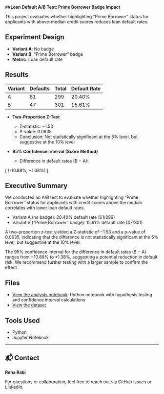 ##**Loan Default A/B Test: Prime Borrower Badge Impact**

This project evaluates whether highlighting “Prime Borrower” status for applicants with above-median credit scores reduces loan default rates.

## Experiment Design

- **Variant A**: No badge
- **Variant B**: “Prime Borrower” badge
- **Metric**: Loan default rate

## Results

| Variant | Defaults | Total | Default Rate |
|---------|----------|-------|--------------|
| A       | 61       | 299   | 20.40%       |
| B       | 47       | 301   | 15.61%       |

- **Two-Proportion Z-Test**  
  - Z-statistic: −1.53  
  - P-value: 0.0635  
  - Conclusion: Not statistically significant at the 5% level, but suggestive at the 10% level

- **95% Confidence Interval (Score Method)**  
  - Difference in default rates (B − A):  
    

\[
    [-10.88\%, +1.38\%]
    \]



## Executive Summary
We conducted an A/B test to evaluate whether highlighting “Prime Borrower” status for applicants with credit scores above the median correlates with lower loan default rates.

- Variant A (no badge): 20.40% default rate (61/299)
- Variant B (“Prime Borrower” badge): 15.61% default rate (47/301)

A two-proportion z-test yielded a Z-statistic of −1.53 and a p-value of 0.0635, indicating that the difference is not statistically significant at the 5% level, but suggestive at the 10% level.

The 95% confidence interval for the difference in default rates (B − A) ranges from −10.88% to +1.38%, suggesting a potential reduction in default risk. We recommend further testing with a larger sample to confirm the effect



## Files

- [View the analysis notebook](https://github.com/reharabi/A-B_Test_Loan_Default_Rate/blob/main/A_B_testing_practice_using_loan_dataset.ipynb): Python notebook with hypothesis testing and confidence interval calculations
- [View the dataset](https://github.com/reharabi/A-B_Test_Loan_Default_Rate/blob/main/loan_data.csv)

## Tools Used

- Python 
- Jupyter Notebook


---

## 📬 Contact 

**Reha Rabi**

For questions or collaboration, feel free to reach out via GitHub Issues or LinkedIn.
